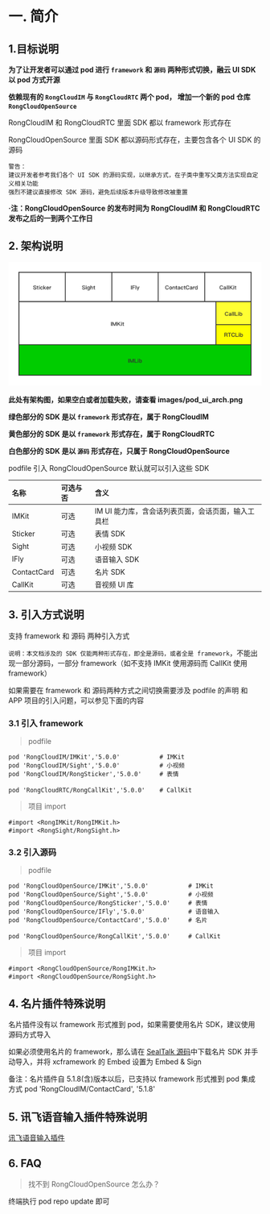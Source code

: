 # 一. 简介

## 1.目标说明

**为了让开发者可以通过 pod 进行 `framework` 和 `源码` 两种形式切换，融云 UI SDK 以 pod 方式开源**

**依赖现有的 `RongCloudIM` 与 `RongCloudRTC` 两个 pod， 增加一个新的 pod 仓库 `RongCloudOpenSource`**

RongCloudIM 和 RongCloudRTC 里面 SDK 都以 framework 形式存在

RongCloudOpenSource 里面 SDK 都以源码形式存在，主要包含各个 UI SDK 的源码


```
警告：
建议开发者参考我们各个 UI SDK 的源码实现，以继承方式，在子类中重写父类方法实现自定义相关功能
强烈不建议直接修改 SDK 源码，避免后续版本升级导致修改被重置
```

**·注：RongCloudOpenSource 的发布时间为 RongCloudIM 和 RongCloudRTC 发布之后的一到两个工作日**

## 2. 架构说明

![](./images/pod_ui_arch.png)

**此处有架构图，如果空白或者加载失败，请查看 images/pod_ui_arch.png**

**绿色部分的 SDK 是以 `framework` 形式存在，属于 RongCloudIM**

**黄色部分的 SDK 是以 `framework` 形式存在，属于 RongCloudRTC**

**白色部分的 SDK 是以 `源码` 形式存在，只属于 RongCloudOpenSource**


podfile 引入 RongCloudOpenSource 默认就可以引入这些 SDK

名称| 可选与否|含义
:---|:---|:---
IMKit|可选|IM UI 能力库，含会话列表页面，会话页面，输入工具栏
Sticker|可选|表情 SDK
Sight|可选|小视频 SDK
IFly|可选|语音输入 SDK
ContactCard|可选|名片 SDK
CallKit|可选|音视频 UI 库

## 3. 引入方式说明

支持 framework 和 源码 两种引入方式

`说明：本文档涉及的 SDK 仅能两种形式存在，即全是源码，或者全是 framework`，不能出现一部分源码，一部分 framework（如不支持 IMKit 使用源码而 CallKit 使用 framework）

如果需要在 framework 和 源码两种方式之间切换需要涉及 podfile 的声明 和 APP 项目的引入问题，可以参见下面的内容

### 3.1 引入 framework

> podfile

```
pod 'RongCloudIM/IMKit','5.0.0'           # IMKit
pod 'RongCloudIM/Sight','5.0.0'           # 小视频
pod 'RongCloudIM/RongSticker','5.0.0'     # 表情

pod 'RongCloudRTC/RongCallKit','5.0.0'    # CallKit
```

> 项目 import

```
#import <RongIMKit/RongIMKit.h>
#import <RongSight/RongSight.h>
```

### 3.2 引入源码

> podfile

```
pod 'RongCloudOpenSource/IMKit','5.0.0'           # IMKit
pod 'RongCloudOpenSource/Sight','5.0.0'           # 小视频
pod 'RongCloudOpenSource/RongSticker','5.0.0'     # 表情
pod 'RongCloudOpenSource/IFly','5.0.0'            # 语音输入
pod 'RongCloudOpenSource/ContactCard','5.0.0'     # 名片

pod 'RongCloudOpenSource/RongCallKit','5.0.0'     # CallKit
```

> 项目 import

```
#import <RongCloudOpenSource/RongIMKit.h>
#import <RongCloudOpenSource/RongSight.h>
```

## 4. 名片插件特殊说明

名片插件没有以 framework 形式推到 pod，如果需要使用名片 SDK，建议使用源码方式导入

如果必须使用名片的 framework，那么请在 [SealTalk 源码](https://github.com/rongcloud/sealtalk-ios/tree/master/ios-sealtalk/framework/RongContactCard)中下载名片 SDK 并手动导入，并将 xcframework 的 Embed 设置为 Embed & Sign

备注：名片插件自 5.1.8(含)版本以后，已支持以 framework 形式推到 pod
集成方式 pod 'RongCloudIM/ContactCard', '5.1.8'

## 5. 讯飞语音输入插件特殊说明

[讯飞语音输入插件](./ifly.md)

## 6. FAQ

> 找不到 RongCloudOpenSource 怎么办？

终端执行 pod repo update 即可
